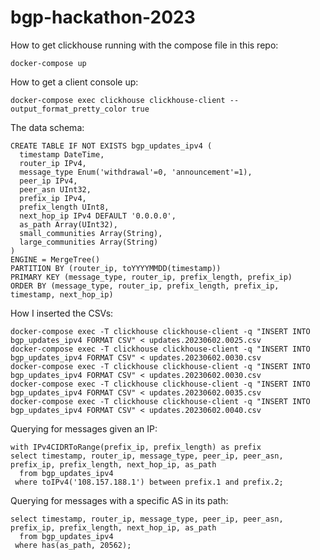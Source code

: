 # bgp-hackathon-2023

How to get clickhouse running with the compose file in this repo:

```
docker-compose up
```

How to get a client console up:

```
docker-compose exec clickhouse clickhouse-client --output_format_pretty_color true
```

The data schema:

```
CREATE TABLE IF NOT EXISTS bgp_updates_ipv4 (
  timestamp DateTime,
  router_ip IPv4,
  message_type Enum('withdrawal'=0, 'announcement'=1),
  peer_ip IPv4,
  peer_asn UInt32,
  prefix_ip IPv4,
  prefix_length UInt8,
  next_hop_ip IPv4 DEFAULT '0.0.0.0',
  as_path Array(UInt32),
  small_communities Array(String),
  large_communities Array(String)
)
ENGINE = MergeTree()
PARTITION BY (router_ip, toYYYYMMDD(timestamp))
PRIMARY KEY (message_type, router_ip, prefix_length, prefix_ip)
ORDER BY (message_type, router_ip, prefix_length, prefix_ip, timestamp, next_hop_ip)
```

How I inserted the CSVs:

```
docker-compose exec -T clickhouse clickhouse-client -q "INSERT INTO bgp_updates_ipv4 FORMAT CSV" < updates.20230602.0025.csv
docker-compose exec -T clickhouse clickhouse-client -q "INSERT INTO bgp_updates_ipv4 FORMAT CSV" < updates.20230602.0030.csv
docker-compose exec -T clickhouse clickhouse-client -q "INSERT INTO bgp_updates_ipv4 FORMAT CSV" < updates.20230602.0030.csv
docker-compose exec -T clickhouse clickhouse-client -q "INSERT INTO bgp_updates_ipv4 FORMAT CSV" < updates.20230602.0035.csv
docker-compose exec -T clickhouse clickhouse-client -q "INSERT INTO bgp_updates_ipv4 FORMAT CSV" < updates.20230602.0040.csv
```

Querying for messages given an IP:

```
with IPv4CIDRToRange(prefix_ip, prefix_length) as prefix
select timestamp, router_ip, message_type, peer_ip, peer_asn, prefix_ip, prefix_length, next_hop_ip, as_path
  from bgp_updates_ipv4
 where toIPv4('108.157.188.1') between prefix.1 and prefix.2;
```

Querying for messages with a specific AS in its path:

```
select timestamp, router_ip, message_type, peer_ip, peer_asn, prefix_ip, prefix_length, next_hop_ip, as_path
  from bgp_updates_ipv4
 where has(as_path, 20562);
```
